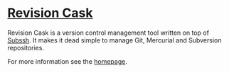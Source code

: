 # [Revision Cask]


Revision Cask is a version control management tool written on top of
[Subssh][]. It makes it dead simple to manage Git, Mercurial and Subversion
repositories.


For more information see the [homepage][Revision Cask].

[Revision Cask]: http://esa-matti.suuronen.org/projects/revisioncask/
[Subssh]: https://github.com/epeli/subssh

